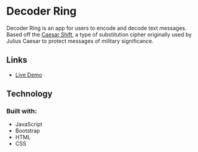 # Decoder Ring

Decoder Ring is an app for users to encode and decode text messages. Based off the [Caesar Shift](https://en.wikipedia.org/wiki/Caesar_cipher), a type of substitution cipher originally used by Julius Caesar to protect messages of military significance.

## Links

* [Live Demo](https://matthewgoicochea.github.io/project-decoder-ring/)

## Technology

### Built with:
* JavaScript
* Bootstrap
* HTML
* CSS

